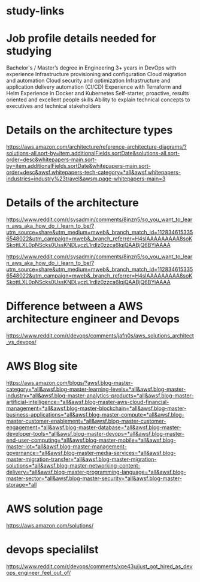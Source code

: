 # study-links
# Job profile details needed for studying 
 
Bachelor's / Master’s degree in Engineering
3+ years in DevOps with experience
Infrastructure provisioning and configuration
Cloud migration and automation
Cloud security and optimization
Infrastructure and application delivery automation (CI/CD)
Experience with Terraform and Helm
Experience in Docker and Kubernetes
Self-starter, proactive, results oriented and excellent people skills
Ability to explain technical concepts to executives and technical stakeholders	
# Details on the architecture types
https://aws.amazon.com/architecture/reference-architecture-diagrams/?solutions-all.sort-by=item.additionalFields.sortDate&solutions-all.sort-order=desc&whitepapers-main.sort-by=item.additionalFields.sortDate&whitepapers-main.sort-order=desc&awsf.whitepapers-tech-category=*all&awsf.whitepapers-industries=industry%23travel&awsm.page-whitepapers-main=3

#  Details of the architecture

https://www.reddit.com/r/sysadmin/comments/8inzn5/so_you_want_to_learn_aws_aka_how_do_i_learn_to_be/?utm_source=share&utm_medium=mweb&_branch_match_id=1128346153356548022&utm_campaign=mweb&_branch_referrer=H4sIAAAAAAAAA8soKSkottLXL0pNScks0UssKNDLyczL1rdIz0zzca6IqjQAABjQ6BYiAAAA

https://www.reddit.com/r/sysadmin/comments/8inzn5/so_you_want_to_learn_aws_aka_how_do_i_learn_to_be/?utm_source=share&utm_medium=mweb&_branch_match_id=1128346153356548022&utm_campaign=mweb&_branch_referrer=H4sIAAAAAAAAA8soKSkottLXL0pNScks0UssKNDLyczL1rdIz0zzca6IqjQAABjQ6BYiAAAA  
# Difference between a AWS architecture engineer and Devops 

https://www.reddit.com/r/devops/comments/jafn0s/aws_solutions_architect_vs_devops/

# AWS Blog site
https://aws.amazon.com/blogs/?awsf.blog-master-category=*all&awsf.blog-master-learning-levels=*all&awsf.blog-master-industry=*all&awsf.blog-master-analytics-products=*all&awsf.blog-master-artificial-intelligence=*all&awsf.blog-master-aws-cloud-financial-management=*all&awsf.blog-master-blockchain=*all&awsf.blog-master-business-applications=*all&awsf.blog-master-compute=*all&awsf.blog-master-customer-enablement=*all&awsf.blog-master-customer-engagement=*all&awsf.blog-master-database=*all&awsf.blog-master-developer-tools=*all&awsf.blog-master-devops=*all&awsf.blog-master-end-user-computing=*all&awsf.blog-master-mobile=*all&awsf.blog-master-iot=*all&awsf.blog-master-management-governance=*all&awsf.blog-master-media-services=*all&awsf.blog-master-migration-transfer=*all&awsf.blog-master-migration-solutions=*all&awsf.blog-master-networking-content-delivery=*all&awsf.blog-master-programming-language=*all&awsf.blog-master-sector=*all&awsf.blog-master-security=*all&awsf.blog-master-storage=*all

# AWS solution page 

https://aws.amazon.com/solutions/

# devops specialilst 
https://www.reddit.com/r/devops/comments/xqe43u/just_got_hired_as_devops_engineer_feel_out_of/


